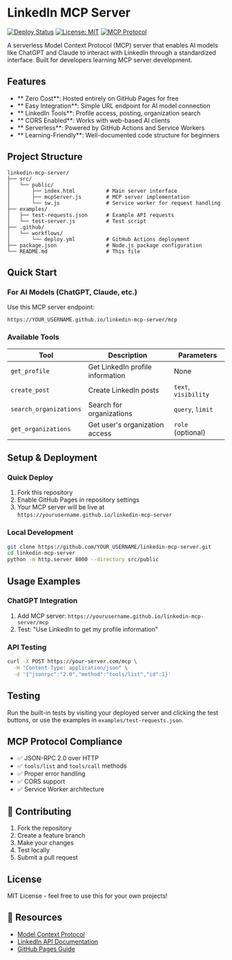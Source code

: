 # LinkedIn MCP Server

[![Deploy Status](https://github.com/YOUR_USERNAME/linkedin-mcp-server/workflows/Deploy%20LinkedIn%20MCP%20Server/badge.svg)](https://github.com/YOUR_USERNAME/linkedin-mcp-server/actions)
[![License: MIT](https://img.shields.io/badge/License-MIT-yellow.svg)](https://opensource.org/licenses/MIT)
[![MCP Protocol](https://img.shields.io/badge/MCP-1.0-blue.svg)](https://modelcontextprotocol.io/)

A serverless Model Context Protocol (MCP) server that enables AI models like ChatGPT and Claude to interact with LinkedIn through a standardized interface. Built for developers learning MCP server development.

## Features

- ** Zero Cost**: Hosted entirely on GitHub Pages for free
- ** Easy Integration**: Simple URL endpoint for AI model connection  
- ** LinkedIn Tools**: Profile access, posting, organization search
- ** CORS Enabled**: Works with web-based AI clients
- ** Serverless**: Powered by GitHub Actions and Service Workers
- ** Learning-Friendly**: Well-documented code structure for beginners

##  Project Structure

```
linkedin-mcp-server/
├── src/
│   └── public/
│       ├── index.html          # Main server interface
│       ├── mcpServer.js        # MCP server implementation  
│       └── sw.js               # Service worker for request handling
├── examples/
│   ├── test-requests.json      # Example API requests
│   └── test-server.js          # Test script
├── .github/
│   └── workflows/
│       └── deploy.yml          # GitHub Actions deployment
├── package.json                # Node.js package configuration
└── README.md                   # This file
```

##  Quick Start

### For AI Models (ChatGPT, Claude, etc.)

Use this MCP server endpoint:
```
https://YOUR_USERNAME.github.io/linkedin-mcp-server/mcp
```

### Available Tools

| Tool | Description | Parameters |
|------|-------------|------------|
| `get_profile` | Get LinkedIn profile information | None |
| `create_post` | Create LinkedIn posts | `text`, `visibility` |
| `search_organizations` | Search for organizations | `query`, `limit` |
| `get_organizations` | Get user's organization access | `role` (optional) |

##  Setup & Deployment

### Quick Deploy
1. Fork this repository
2. Enable GitHub Pages in repository settings  
3. Your MCP server will be live at `https://yourusername.github.io/linkedin-mcp-server`

### Local Development
```bash
git clone https://github.com/YOUR_USERNAME/linkedin-mcp-server.git
cd linkedin-mcp-server
python -m http.server 8000 --directory src/public
```

##  Usage Examples

### ChatGPT Integration
1. Add MCP server: `https://yourusername.github.io/linkedin-mcp-server/mcp`
2. Test: "Use LinkedIn to get my profile information"

### API Testing
```bash
curl -X POST https://your-server.com/mcp \
  -H "Content-Type: application/json" \
  -d '{"jsonrpc":"2.0","method":"tools/list","id":1}'
```

##  Testing

Run the built-in tests by visiting your deployed server and clicking the test buttons, or use the examples in `examples/test-requests.json`.

##  MCP Protocol Compliance

- ✅ JSON-RPC 2.0 over HTTP
- ✅ `tools/list` and `tools/call` methods
- ✅ Proper error handling
- ✅ CORS support
- ✅ Service Worker architecture

## 🤝 Contributing

1. Fork the repository
2. Create a feature branch
3. Make your changes  
4. Test locally
5. Submit a pull request

##  License

MIT License - feel free to use this for your own projects!

## 🔗 Resources

- [Model Context Protocol](https://modelcontextprotocol.io/)
- [LinkedIn API Documentation](https://docs.microsoft.com/linkedin/)
- [GitHub Pages Guide](https://pages.github.com/)
